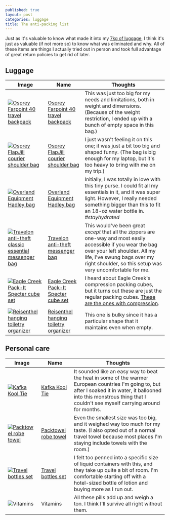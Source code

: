 ```yaml
---
published: true
layout: post
categories: luggage
title: The anti-packing list
---
```

Just as it's valuable to know what made it into my [7kg of luggage][permalink-packing-list], I think it's just as valuable (if not more so) to know what was eliminated and why. All of these items are things I actually tried out in person and took full advantage of great return policies to get rid of later.

<!--more-->

## Luggage

| Image | Name | Thoughts |
| ----- | ---- | -------- |
| [![Osprey Farpoint 40 travel backpack]({{site.baseurl}}/images/2016/07/18/anti-packing-list/osprey-farpoint.jpeg)][osprey-farpoint] | [Osprey Farpoint 40 travel backpack][osprey-farpoint] | This was just too big for my needs and limitations, both in weight and dimensions. (Because of the weight restriction, I ended up with a bunch of empty space in this bag.) |
| [![Osprey FlapJill courier shoulder bag]({{site.baseurl}}/images/2016/07/18/anti-packing-list/osprey-flapjill.jpeg)][osprey-flapjill] | [Osprey FlapJill courier shoulder bag][osprey-flapjill] | I just wasn't feeling it on this one; it was just a bit too big and shaped funny. (The bag is big enough for my laptop, but it's too heavy to bring with me on my trip.) |
| [![Overland Equipment Hadley bag]({{site.baseurl}}/images/2016/07/18/anti-packing-list/overland-hadley.jpeg)][overland-hadley] | [Overland Equipment Hadley bag][overland-hadley] | Initially, I was totally in love with this tiny purse. I could fit all my essentials in it, and it was super light. However, I really needed something bigger than this to fit an 18-oz water bottle in. *#stayhydrated* |
| [![Travelon anti-theft classic essential messenger bag]({{site.baseurl}}/images/2016/07/18/anti-packing-list/travelon-messenger.jpeg)][travelon-messenger] | [Travelon anti-theft messenger bag][travelon-messenger] | This would've been great *except* that all the zippers are one-way and most easily accessible if you wear the bag over your left shoulder. All my life, I've swung bags over my right shoulder, so this setup was very uncomfortable for me. |
| [![Eagle Creek Pack-It Specter cube set]({{site.baseurl}}/images/2016/07/18/anti-packing-list/eaglecreek-packit.jpeg)][eaglecreek-packit] | [Eagle Creek Pack-It Specter cube set][eaglecreek-packit] | I heard about Eagle Creek's compression packing cubes, but it turns out these are just the regular packing cubes. [These are the ones with compression](http://amzn.to/29IoOvj). |
| [![Reisenthel hanging toiletry organizer]({{site.baseurl}}/images/2016/07/18/anti-packing-list/reisenthel-toiletrybag.jpeg)][reisenthel-toiletrybag] | [Reisenthel hanging toiletry organizer][reisenthel-toiletrybag] | This one is bulky since it has a particular shape that it maintains even when empty. |

## Personal care

| Image | Name | Thoughts |
| ----- | ---- | -------- |
| [![Kafka Kool Tie]({{site.baseurl}}/images/2016/07/18/anti-packing-list/kafka-kooltie.jpeg)][kafka-kooltie] | [Kafka Kool Tie][kafka-kooltie] | It sounded like an easy way to beat the heat in some of the warmer European countries I'm going to, but after I soaked it in water, it ballooned into this monstrous thing that I couldn't see myself carrying around for months. |
| [![Packtowel robe towel]({{site.baseurl}}/images/2016/07/18/anti-packing-list/packtowel-robetowel.jpeg)][packtowel-robetowel] | [Packtowel robe towel][packtowel-robetowel] | Even the smallest size was too big, and it weighed way too much for my taste. (I also opted out of a normal travel towel because most places I'm staying include towels with the room.) |
| [![Travel bottles set]({{site.baseurl}}/images/2016/07/18/anti-packing-list/travel-bottles.jpeg)][travel-bottles] | [Travel bottles set][travel-bottles] | I felt too penned into a specific size of liquid containers with this, and they take up quite a bit of room. I'm comfortable starting off with a hotel-sized bottle of lotion and buying more as I run out. |
| ![Vitamins]({{site.baseurl}}/images/2016/07/18/anti-packing-list/vitamins.jpeg) | Vitamins | All these pills add up and weigh a ton. I think I'll survive all right without them. |

[eaglecreek-packit]: http://amzn.to/2alK328
[kafka-kooltie]: http://amzn.to/29N4PWc
[osprey-farpoint]: http://amzn.to/2alFZyJ
[osprey-flapjill]: http://amzn.to/29Npcc2
[overland-hadley]: http://amzn.to/29Ts4ll
[packtowel-robetowel]: http://amzn.to/29N5NSu
[permalink-packing-list]: /the-7kg-limited-packing-list
[reisenthel-toiletrybag]: http://amzn.to/29FpW1u
[travel-bottles]: http://amzn.to/29N6c7i
[travelon-messenger]: http://amzn.to/29N28nO
